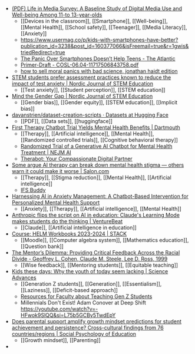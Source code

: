 - [(PDF) Life in Media Survey: A Baseline Study of Digital Media Use and Well-being Among 11-to 13-year-olds](https://www.researchgate.net/publication/390162187_Life_in_Media_Survey_A_Baseline_Study_of_Digital_Media_Use_and_Well-being_Among_11-to_13-year-olds)
	- [[Devices in the classroom]], [[Smartphone]], [[Well-being]], [[Mental Health]], [[School safety]], [[Teenager]], [[Media Literacy]], [[Anxiety]]
	- https://www.usermag.co/p/kids-with-smartphones-have-better?publication_id=3238&post_id=160377066&isFreemail=true&r=1gwis&triedRedirect=true
	- [The Panic Over Smartphones Doesn’t Help Teens - The Atlantic](https://www.theatlantic.com/technology/archive/2024/05/candice-odgers-teens-smartphones/678433/)
	- [Primer-Draft - COSL-06.04-11717506843758.pdf](https://assets.pubpub.org/bujb2qf1/COSL-06.04-11717506843758.pdf)
	- [how to sell moral panics with bad science, jonathan haidt edition](https://www.wowt.news/p/jonathan-haidt-moral-panic-with-bad-science)
- [STEM students prefer assessment practices known to reduce the impact of test anxiety | Nordic Journal of STEM Education](https://www.ntnu.no/ojs/index.php/njse/article/view/5892)
	- [[Test anxiety]], [[Student perception]], [[STEM education]]
- [Mind the Gender Gap | Nordic Journal of STEM Education](https://www.ntnu.no/ojs/index.php/njse/article/view/5102)
	- [[Gender bias]], [[Gender equity]], [[STEM education]], [[Implicit bias]]
- [davanstrien/dataset-creation-scripts · Datasets at Hugging Face](https://huggingface.co/datasets/davanstrien/dataset-creation-scripts)
	- [[PDF]], [[Data sets]], [[huggingface]]
- [First Therapy Chatbot Trial Yields Mental Health Benefits | Dartmouth](https://home.dartmouth.edu/news/2025/03/first-therapy-chatbot-trial-yields-mental-health-benefits)
	- [[Therapy]], [[Artificial intelligence]], [[Mental Health]], [[Randomized controlled trials]], [[Cognitive behavioral therapy]]
	- [Randomized Trial of a Generative AI Chatbot for Mental Health Treatment | NEJM AI](https://ai.nejm.org/doi/full/10.1056/AIoa2400802#tab-contributors)
	- [Therabot: Your Compassionate Digital Partner](https://trytherabot.com/)
- [Some argue AI therapy can break down mental health stigma — others warn it could make it worse | Salon.com](https://www.salon.com/2025/03/30/some-argue-ai-therapy-can-break-down-mental-health-stigma--others-warn-it-could-make-it-worse/)
	- [[Therapy]], [[Stigma reduction]], [[Mental Health]], [[Artificial intelligence]]
	- [IFS Buddy](https://www.ifsbuddy.chat/)
- [Harnessing AI in Anxiety Management: A Chatbot-Based Intervention for Personalized Mental Health Support](https://www.mdpi.com/2078-2489/15/12/768)
	- [[Anxiety]], [[Therapy]], [[Artificial intelligence]], [[Mental Health]]
- [Anthropic flips the script on AI in education: Claude's Learning Mode makes students do the thinking | VentureBeat](https://venturebeat.com/ai/anthropic-flips-the-script-on-ai-in-education-claude-learning-mode-makes-students-do-the-thinking/)
	- [[Claude]], [[Artificial intelligence in education]]
- [Course: HELM Workbooks 2023-2024 | STACK](https://examulator.com/stack/course/view.php?id=4&lang=en)
	- [[Moodle]], [[Computer algebra system]], [[Mathematics education]], [[Question bank]]
- [The Mentor’s Dilemma: Providing Critical Feedback Across the Racial Divide - Geoffrey L. Cohen, Claude M. Steele, Lee D. Ross, 1999](https://journals.sagepub.com/doi/abs/10.1177/0146167299258011)
	- [[Wise feedback]], [[Mentoring students]], [[Equitable teaching]]
- [Kids these days: Why the youth of today seem lacking | Science Advances](https://www.science.org/doi/10.1126/sciadv.aav5916)
	- [[Generation Z students]], [[Generation]], [[Essentialism]], [[Laziness]], [[Deficit-based approach]]
	- [Resources for Faculty about Teaching Gen Z Students](https://groups.google.com/a/podnetwork.org/g/discussion/c/j5xiZuq57W4)
	- Millennials Don't Exist! Adam Conover at Deep Shift https://youtube.com/watch?v=-HFwok9SlQQ&si=L75b5GCBy5TwdEpY
- [Does parental support amplify growth mindset predictions for student achievement and persistence? Cross-cultural findings from 76 countries/regions | Social Psychology of Education](https://link.springer.com/article/10.1007/s11218-025-10038-4)
	- [[Growth mindset]], [[Parenting]]
-
